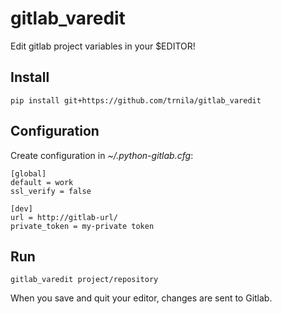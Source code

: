 # gitlab_varedit
Edit gitlab project variables in your $EDITOR!

## Install
`
pip install git+https://github.com/trnila/gitlab_varedit
`

## Configuration
Create configuration in *~/.python-gitlab.cfg*:
```
[global]
default = work                                                                                                                                                                                                                                                                                                                 
ssl_verify = false

[dev]
url = http://gitlab-url/
private_token = my-private token
```

## Run
`gitlab_varedit project/repository`

When you save and quit your editor, changes are sent to Gitlab.
